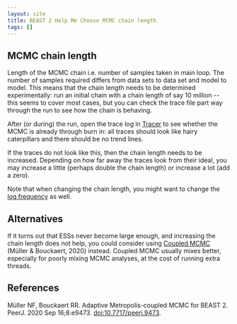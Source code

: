 ```yaml
---
layout: site
title: BEAST 2 Help Me Choose MCMC chain length
tags: []
---
```


## MCMC chain length

Length of the MCMC chain i.e. number of samples taken in main loop. The number of samples required differs from data sets to data set and model to model. This means that the chain length needs to be determined experimentally: run an initial chain with a chain length of say 10 million -- this seems to cover most cases, but you can check the trace file part way through the run to see how the chain is behaving.

After (or during) the run, open the trace log in [Tracer](https://github.com/beast-dev/tracer/releases/) to see whether the MCMC is already through burn in: all traces should look like hairy caterpillars and there should be no trend lines. 

If the traces do not look like this, then the chain length needs to be increased. Depending on how far away the traces look from their ideal, you may increase a little (perhaps double the chain length) or increase a lot (add a zero).

Note that when changing the chain length, you might want to change the [log frequency](../tracelog/logEvery/) as well.

## Alternatives

If it turns out that ESSs never become large enough, and increasing the chain length does not help, you could consider using [Coupled MCMC](https://github.com/nicfel/CoupledMCMC) (Müller & Bouckaert, 2020) instead. 
Coupled MCMC usually mixes better, especially for poorly mixing MCMC analyses, at the cost of running extra threads.

## References

Müller NF, Bouckaert RR. Adaptive Metropolis-coupled MCMC for BEAST 2. PeerJ. 2020 Sep 16;8:e9473. <a href="https://doi.org/10.7717/peerj.9473">doi:10.7717/peerj.9473</a>.
